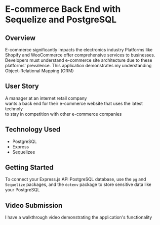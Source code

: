 # E-commerce Back End with Sequelize and PostgreSQL

## Overview
 E-commerce significantly impacts the electronics industry  Platforms like Shopify and WooCommerce offer comprehensive services to businesses. Developers must understand e-commerce site architecture due to these platforms' prevalence. This application demonstrates my understanding Object-Relational Mapping (ORM)
 

## User Story
 A manager at an internet retail company  
wants a back end for their e-commerce website that uses the latest technoly  
to stay in competition with other e-commerce companies  



## Technology Used
- PostgreSQL
- Express
- Sequelizee 


## Getting Started
To connect your Express.js API  PostgreSQL database, use the `pg` and `Sequelize` packages, and the `dotenv` package to store sensitive data like your PostgreSQL 

## Video Submission
I have a walkthrough video demonstrating the application's functionality


